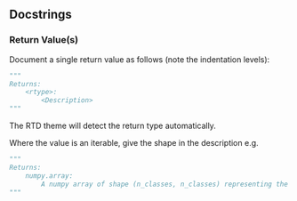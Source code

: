 ## Docstrings

### Return Value(s)

Document a single return value as follows (note the indentation levels):

```python
"""
Returns:
    <rtype>:
        <Description>
"""
```

The RTD theme will detect the return type automatically.

Where the value is an iterable, give the shape in the description e.g.

```python
"""
Returns:
    numpy.array:
        A numpy array of shape (n_classes, n_classes) representing the input.
"""
```
